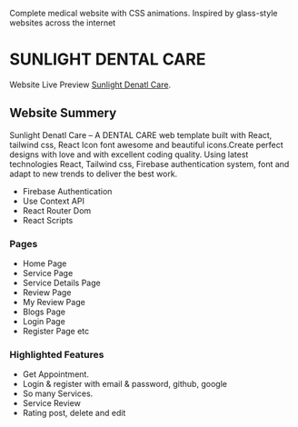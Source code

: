 Complete medical website with CSS animations. Inspired by glass-style websites across the internet

# SUNLIGHT DENTAL CARE

Website Live Preview [Sunlight Denatl Care](https://profound-quokka-10352e.netlify.app/).

## Website Summery

Sunlight Denatl Care – A DENTAL CARE web template built with React, tailwind css, React Icon font awesome and beautiful icons.Create perfect designs with love and with excellent coding quality.
Using latest technologies React, Tailwind css, Firebase authentication system, font and adapt to new trends to deliver the best work.

- Firebase Authentication
- Use Context API
- React Router Dom
- React Scripts

### Pages

- Home Page
- Service Page
- Service Details Page
- Review Page
- My Review Page
- Blogs Page
- Login Page
- Register Page etc

### Highlighted Features

- Get Appointment.
- Login & register with email & password, github, google
- So many Services.
- Service Review
- Rating post, delete and edit
